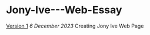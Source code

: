 # Jony-Ive---Web-Essay
[Version 1](https://ryan-wilsdon100.github.io/Jony-Ive---Web-Essay/index-one.html)
*6 December 2023*
Creating Jony Ive Web Page